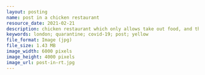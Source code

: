```yaml
---
layout: posting
name: post in a chicken restaurant
resource_date: 2021-02-21
description: chicken restaurant which only allows take out food, and their poster.
keywords: london; quarantine; covid-19; post; yellow
file_format: Image (jpg)
file_size: 1.43 MB
image_width: 6000 pixels
image_height: 4000 pixels
image_url: post-in-rt.jpg
---
```

